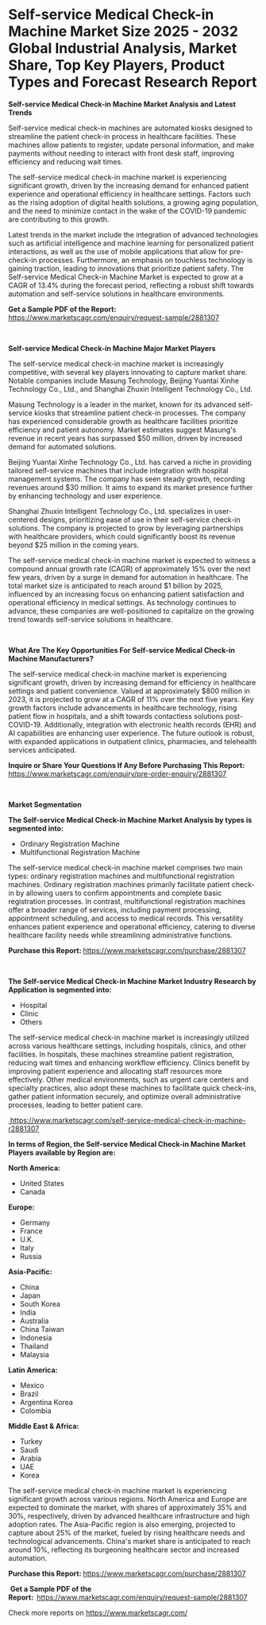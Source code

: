 <p><h1>Self-service Medical Check-in Machine Market Size 2025 - 2032 Global Industrial Analysis, Market Share, Top Key Players, Product Types and Forecast Research Report</h1></p><p><strong>Self-service Medical Check-in Machine Market Analysis and Latest Trends</strong></p>
<p><p>Self-service medical check-in machines are automated kiosks designed to streamline the patient check-in process in healthcare facilities. These machines allow patients to register, update personal information, and make payments without needing to interact with front desk staff, improving efficiency and reducing wait times. </p><p>The self-service medical check-in machine market is experiencing significant growth, driven by the increasing demand for enhanced patient experience and operational efficiency in healthcare settings. Factors such as the rising adoption of digital health solutions, a growing aging population, and the need to minimize contact in the wake of the COVID-19 pandemic are contributing to this growth. </p><p>Latest trends in the market include the integration of advanced technologies such as artificial intelligence and machine learning for personalized patient interactions, as well as the use of mobile applications that allow for pre-check-in processes. Furthermore, an emphasis on touchless technology is gaining traction, leading to innovations that prioritize patient safety. The Self-service Medical Check-in Machine Market is expected to grow at a CAGR of 13.4% during the forecast period, reflecting a robust shift towards automation and self-service solutions in healthcare environments.</p></p>
<p><strong>Get a Sample PDF of the Report:&nbsp;</strong> <a href="https://www.marketscagr.com/enquiry/request-sample/2881307?utm_campaign=2987&utm_medium=2&utm_source=Github&utm_content=ia&utm_term=12032025&utm_id=self-service-medical-check-in-machine">https://www.marketscagr.com/enquiry/request-sample/2881307</a></p>
<p>&nbsp;</p>
<p><strong>Self-service Medical Check-in Machine Major Market Players</strong></p>
<p><p>The self-service medical check-in machine market is increasingly competitive, with several key players innovating to capture market share. Notable companies include Masung Technology, Beijing Yuantai Xinhe Technology Co., Ltd., and Shanghai Zhuxin Intelligent Technology Co., Ltd.</p><p>Masung Technology is a leader in the market, known for its advanced self-service kiosks that streamline patient check-in processes. The company has experienced considerable growth as healthcare facilities prioritize efficiency and patient autonomy. Market estimates suggest Masung's revenue in recent years has surpassed $50 million, driven by increased demand for automated solutions.</p><p>Beijing Yuantai Xinhe Technology Co., Ltd. has carved a niche in providing tailored self-service machines that include integration with hospital management systems. The company has seen steady growth, recording revenues around $30 million. It aims to expand its market presence further by enhancing technology and user experience.</p><p>Shanghai Zhuxin Intelligent Technology Co., Ltd. specializes in user-centered designs, prioritizing ease of use in their self-service check-in solutions. The company is projected to grow by leveraging partnerships with healthcare providers, which could significantly boost its revenue beyond $25 million in the coming years.</p><p>The self-service medical check-in machine market is expected to witness a compound annual growth rate (CAGR) of approximately 15% over the next few years, driven by a surge in demand for automation in healthcare. The total market size is anticipated to reach around $1 billion by 2025, influenced by an increasing focus on enhancing patient satisfaction and operational efficiency in medical settings. As technology continues to advance, these companies are well-positioned to capitalize on the growing trend towards self-service solutions in healthcare.</p></p>
<p>&nbsp;</p>
<p><strong>What Are The Key Opportunities For Self-service Medical Check-in Machine Manufacturers?</strong></p>
<p><p>The self-service medical check-in machine market is experiencing significant growth, driven by increasing demand for efficiency in healthcare settings and patient convenience. Valued at approximately $800 million in 2023, it is projected to grow at a CAGR of 11% over the next five years. Key growth factors include advancements in healthcare technology, rising patient flow in hospitals, and a shift towards contactless solutions post-COVID-19. Additionally, integration with electronic health records (EHR) and AI capabilities are enhancing user experience. The future outlook is robust, with expanded applications in outpatient clinics, pharmacies, and telehealth services anticipated.</p></p>
<p><strong>Inquire or Share Your Questions If Any Before Purchasing This Report:</strong> <a href="https://www.marketscagr.com/enquiry/pre-order-enquiry/2881307?utm_campaign=2987&utm_medium=2&utm_source=Github&utm_content=ia&utm_term=12032025&utm_id=self-service-medical-check-in-machine">https://www.marketscagr.com/enquiry/pre-order-enquiry/2881307</a></p>
<p>&nbsp;</p>
<p><strong>Market Segmentation</strong></p>
<p><strong>The Self-service Medical Check-in Machine Market Analysis by types is segmented into:</strong></p>
<p><ul><li>Ordinary Registration Machine</li><li>Multifunctional Registration Machine</li></ul></p>
<p><p>The self-service medical check-in machine market comprises two main types: ordinary registration machines and multifunctional registration machines. Ordinary registration machines primarily facilitate patient check-in by allowing users to confirm appointments and complete basic registration processes. In contrast, multifunctional registration machines offer a broader range of services, including payment processing, appointment scheduling, and access to medical records. This versatility enhances patient experience and operational efficiency, catering to diverse healthcare facility needs while streamlining administrative functions.</p></p>
<p><strong>Purchase this Report:&nbsp;</strong><a href="https://www.marketscagr.com/purchase/2881307?utm_campaign=2987&utm_medium=2&utm_source=Github&utm_content=ia&utm_term=12032025&utm_id=self-service-medical-check-in-machine">https://www.marketscagr.com/purchase/2881307</a></p>
<p>&nbsp;</p>
<p><strong>The Self-service Medical Check-in Machine Market Industry Research by Application is segmented into:</strong></p>
<p><ul><li>Hospital</li><li>Clinic</li><li>Others</li></ul></p>
<p><p>The self-service medical check-in machine market is increasingly utilized across various healthcare settings, including hospitals, clinics, and other facilities. In hospitals, these machines streamline patient registration, reducing wait times and enhancing workflow efficiency. Clinics benefit by improving patient experience and allocating staff resources more effectively. Other medical environments, such as urgent care centers and specialty practices, also adopt these machines to facilitate quick check-ins, gather patient information securely, and optimize overall administrative processes, leading to better patient care.</p></p>
<p><a href="https://www.marketscagr.com/self-service-medical-check-in-machine-r2881307?utm_campaign=2987&utm_medium=2&utm_source=Github&utm_content=ia&utm_term=12032025&utm_id=self-service-medical-check-in-machine">&nbsp;https://www.marketscagr.com/self-service-medical-check-in-machine-r2881307</a></p>
<p><strong>In terms of Region, the Self-service Medical Check-in Machine Market Players available by Region are:</strong></p>
<p>
    <p> <strong> North America: </strong>
        <ul>
            <li>United States</li>
            <li>Canada</li>
        </ul>
        </p> 
    <p> <strong> Europe: </strong>
        <ul>
            <li>Germany</li>
            <li>France</li>
            <li>U.K.</li>
            <li>Italy</li>
            <li>Russia</li>
        </ul>
        </p> 
    <p> <strong> Asia-Pacific: </strong>
        <ul>
            <li>China</li>
            <li>Japan</li>
            <li>South Korea</li>
            <li>India</li>
            <li>Australia</li>
            <li>China Taiwan</li>
            <li>Indonesia</li>
            <li>Thailand</li>
            <li>Malaysia</li>
        </ul>
        </p> 
    <p> <strong> Latin America: </strong>
        <ul>
            <li>Mexico</li>
            <li>Brazil</li>
            <li>Argentina Korea</li>
            <li>Colombia</li>
        </ul>
        </p> 
    <p> <strong> Middle East & Africa: </strong>
        <ul>
            <li>Turkey</li>
            <li>Saudi</li>
            <li>Arabia</li>
            <li>UAE</li>
            <li>Korea</li>
        </ul>
    </p>
    </p>
<p><p>The self-service medical check-in machine market is experiencing significant growth across various regions. North America and Europe are expected to dominate the market, with shares of approximately 35% and 30%, respectively, driven by advanced healthcare infrastructure and high adoption rates. The Asia-Pacific region is also emerging, projected to capture about 25% of the market, fueled by rising healthcare needs and technological advancements. China's market share is anticipated to reach around 10%, reflecting its burgeoning healthcare sector and increased automation.</p></p>
<p><strong>Purchase this Report: </strong><a href="https://www.marketscagr.com/purchase/2881307?utm_campaign=2987&utm_medium=2&utm_source=Github&utm_content=ia&utm_term=12032025&utm_id=self-service-medical-check-in-machine">https://www.marketscagr.com/purchase/2881307</a></p>
<p>&nbsp;<strong>Get a Sample PDF of the Report:&nbsp;&nbsp;</strong><a href="https://www.marketscagr.com/enquiry/request-sample/2881307?utm_campaign=2987&utm_medium=2&utm_source=Github&utm_content=ia&utm_term=12032025&utm_id=self-service-medical-check-in-machine">https://www.marketscagr.com/enquiry/request-sample/2881307</a></p>
<p><strong></strong></p>
<p>Check more reports on <a href="https://www.marketscagr.com/?utm_campaign=2987&utm_medium=2&utm_source=Github&utm_content=ia&utm_term=12032025&utm_id=self-service-medical-check-in-machine">https://www.marketscagr.com/</a></p>